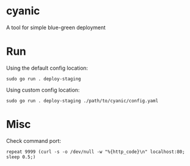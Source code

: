 # cyanic
A tool for simple blue-green deployment

# Run
Using the default config location:
```
sudo go run . deploy-staging
```

Using custom config location:
```
sudo go run . deploy-staging ./path/to/cyanic/config.yaml
```

# Misc
Check command port:
```
repeat 9999 (curl -s -o /dev/null -w "%{http_code}\n" localhost:80; sleep 0.5;)
```
